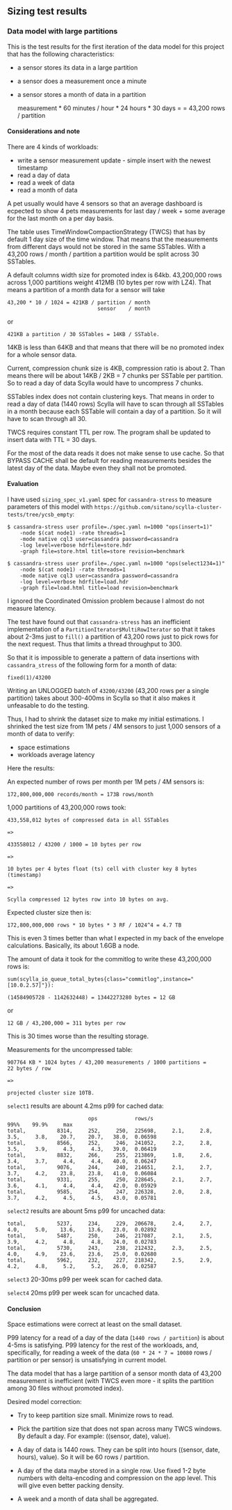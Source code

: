 Sizing test results
-------------------

### Data model with large partitions

This is the test results for the first iteration of the data
model for this project that has the following characteristics:

- a sensor stores its data in a large partition
- a sensor does a measurement once a minute
- a sensor stores a month of data in a partition

    measurement * 60 minutes / hour * 24 hours * 30 days =
    = 43,200 rows / partition

#### Considerations and note

There are 4 kinds of workloads:

- write a sensor measurement update - simple insert with the newest
  timestamp
- read a day of data
- read a week of data
- read a month of data

A pet usually would have 4 sensors so that an average dashboard
is ecpected to show 4 pets measurements for last day / week +
some average for the last month on a per day basis.

The table uses TimeWindowCompactionStrategy (TWCS) that has by default
1 day size of the time window. That means that the measurements from
different days would not be stored in the same SSTables. With
a 43,200 rows / month / partition a partition would be split
across 30 SSTables.

A default columns width size for promoted index is 64kb. 43,200,000
rows across 1,000 partitions weight 412MB (10 bytes per row with LZ4).
That means a partition of a month data for a sensor will take

    43,200 * 10 / 1024 = 421KB / partition / month
                                 sensor    / month

or

    421KB a partition / 30 SSTables = 14KB / SSTable.

14KB is less than 64KB and that means that there will be no promoted
index for a whole sensor data.

Current, compression chunk size is 4KB, compression ratio is about 2.
Than means there will be about 14KB / 2KB = 7 chunks per SSTable per
partition. So to read a day of data Scylla would have to uncompress
7 chunks.

SSTables index does not contain clustering keys. That means in order
to read a day of data (1440 rows) Scylla will have to scan through
all SSTables in a month because each SSTable will contain a day of
a partition. So it will have to scan through all 30.

TWCS requires constant TTL per row. The program shall be updated to
insert data with TTL = 30 days.

For the most of the data reads it does not make sense to use cache.
So that BYPASS CACHE shall be default for reading measurements besides
the latest day of the data. Maybe even they shall not be promoted.

#### Evaluation

I have used `sizing_spec_v1.yaml` spec for `cassandra-stress` to
measure parameters of this model with `https://github.com/sitano/scylla-cluster-tests/tree/ycsb_empty`:

    $ cassandra-stress user profile=./spec.yaml n=1000 "ops(insert=1)"
        -node $(cat node1) -rate threads=1
        -mode native cql3 user=cassandra password=cassandra
        -log level=verbose hdrfile=store.hdr
        -graph file=store.html title=store revision=benchmark

    $ cassandra-stress user profile=./spec.yaml n=1000 "ops(select1234=1)"
        -node $(cat node1) -rate threads=1
        -mode native cql3 user=cassandra password=cassandra
        -log level=verbose hdrfile=load.hdr
        -graph file=load.html title=load revision=benchmark

I ignored the Coordinated Omission problem because I almost do not
measure latency.

The test have found out that `cassandra-stress` has an inefficient
implementation of a `PartitionIterator$MultiRowIterator` so that it
takes about 2-3ms just to `fill()` a partition of 43,200 rows just
to pick rows for the next request. Thus that limits a thread
throughput to 300.

So that it is impossible to generate a pattern of data insertions
with `cassandra_stress` of the following form for a month of data:

    fixed(1)/43200

Writing an UNLOGGED batch of `43200/43200` (43,200 rows per a single
partition) takes about 300-400ms in Scylla so that it also makes it
unfeasable to do the testing.

Thus, I had to shrink the dataset size to make my initial estimations.
I shrinked the test size from 1M pets / 4M sensors to just 1,000
sensors of a month of data to verify:

- space estimations
- workloads average latency

Here the results:

An expected number of rows per month per 1M pets / 4M sensors is:

    172,800,000,000 records/month = 173B rows/month

1,000 partitions of 43,200,000 rows took:

    433,558,012 bytes of compressed data in all SSTables

    =>

    433558012 / 43200 / 1000 = 10 bytes per row

    =>

    10 bytes per 4 bytes float (ts) cell with cluster key 8 bytes (timestamp)

    =>

    Scylla compressed 12 bytes row into 10 bytes on avg.

Expected cluster size then is:

    172,800,000,000 rows * 10 bytes * 3 RF / 1024^4 = 4.7 TB

This is even 3 times better than what I expected in my back of
the envelope calculations. Basically, its about 1.6GB a node. 

The amount of data it took for the commitlog to write these 43,200,000
rows is:

    sum(scylla_io_queue_total_bytes{class="commitlog",instance="[10.0.2.57]"}):

    (14584905728 - 1142632448) = 13442273280 bytes = 12 GB

or 

    12 GB / 43,200,000 = 311 bytes per row

This is 30 times worse than the resulting storage.

Measurements for the uncompressed table:

    907764 KB * 1024 bytes / 43,200 measurements / 1000 partitions =
    22 bytes / row

    =>

    projected cluster size 10TB.

`select1` results are abount 4.2ms p99 for cached data:

                              ops            rows/s                                 99%%    99.9%     max
    total,          8314,     252,     250,  225698,     2.1,     2.8,     3.5,     3.8,    20.7,    20.7,   38.0,  0.06598
    total,          8566,     252,     246,  241052,     2.2,     2.8,     3.5,     3.9,     4.3,     4.3,   39.0,  0.06419
    total,          8832,     266,     255,  213869,     1.8,     2.6,     3.4,     3.7,     4.4,     4.4,   40.0,  0.06247
    total,          9076,     244,     240,  214651,     2.1,     2.7,     3.7,     4.2,    23.8,    23.8,   41.0,  0.06084
    total,          9331,     255,     250,  228645,     2.1,     2.7,     3.6,     4.1,     4.4,     4.4,   42.0,  0.05929
    total,          9585,     254,     247,  226328,     2.0,     2.8,     3.7,     4.2,     4.5,     4.5,   43.0,  0.05781

`select2` results are abount 5ms p99 for uncached data:

    total,          5237,     234,     229,  206678,     2.4,     2.7,     4.0,     5.0,    13.6,    13.6,   23.0,  0.02892
    total,          5487,     250,     246,  217087,     2.1,     2.5,     3.9,     4.2,     4.8,     4.8,   24.0,  0.02783
    total,          5730,     243,     238,  212432,     2.3,     2.5,     4.0,     4.9,    23.6,    23.6,   25.0,  0.02680
    total,          5962,     232,     227,  218342,     2.5,     2.9,     4.2,     4.8,     5.2,     5.2,   26.0,  0.02587

`select3` 20-30ms p99 per week scan for cached data.

`select4` 20ms p99 per week scan for uncached data.

#### Conclusion

Space estimations were correct at least on the small dataset.

P99 latency for a read of a day of the data (`1440 rows / partition`)
is about 4-5ms is satisfying. P99 latency for the rest of the workloads,
and, specifically, for reading a week of the data (`60 * 24 * 7 = 10080`
rows / partition or per sensor) is unsatisfying in current model.

The data model that has a large partition of a sensor month data of
43,200 measurement is inefficient (with TWCS even more - it splits
the partition among 30 files without promoted index).

Desired model correction:

- Try to keep partition size small. Minimize rows to read.

- Pick the partition size that does not span across many TWCS windows.
  By default a day. For example: ((sensor, date), value).

- A day of data is 1440 rows. They can be split into hours
  ((sensor, date, hours), value). So it will be 60 rows / partition.

- A day of the data maybe stored in a single row. Use fixed 1-2 byte
  numbers with delta-encoding and compression on the app level.
  This will give even better packing density.

- A week and a month of data shall be aggregated.
